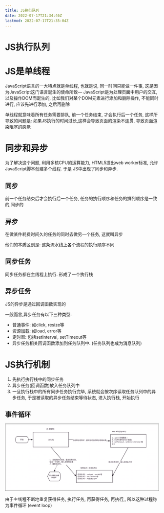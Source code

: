 ```yaml
---
title: JS执行队列
date: 2022-07-17T21:34:46Z
lastmod: 2022-07-17T21:35:04Z
---
```


# JS执行队列

# JS是单线程

JavaScript语言的一大特点就是单线程, 也就是说, 同一时间只能做一件事, 这是因为JavaScript这门语言诞生的使命所致— JavaScript是为处理页面中用户的交互, 以及操作DOM而诞生的, 比如我们对某个DOM元素进行添加和删除操作, 不能同时进行, 应该先进行添加, 之后再删除

单线程就意味着所有任务需要排队, 前一个任务结束, 才会执行后一个任务, 这样所导致的问题是: 如果JS执行的时间过长,这样会导致页面的渲染不连贯, 导致页面渲染阻塞的感觉

# 同步和异步

为了解决这个问题, 利用多核CPU的运算能力, HTML5提出web worker标准, 允许JavaScript脚本创建多个线程. 于是 JS中出现了同步和异步.

## 同步

前一个任务结束后才会执行后一个任务, 任务的执行顺序和任务的排列顺序是一致的,同步的

## 异步

在做某件耗费时间久的任务的同时去做另一个任务, 这就叫异步

他们的本质区别是: 这条流水线上各个流程的执行顺序不同

## 同步任务

同步任务都在主线程上执行. 形成了一个执行栈

## 异步任务

JS的异步是通过回调函数实现的

一般而言,异步任务有以下三种类型:

* 普通事件: 如click, resize等
* 资源加载: 如load, error等
* 定时器: 包括setInterval, setTimeout等
* 异步任务相关回调函数添加到任务队列中. (任务队列也成为消息队列)

# JS执行机制

1. 先执行执行栈中的同步任务
2. 异步任务(回调函数)放入任务队列中
3. 一旦执行栈中的所有同步任务执行完毕, 系统就会按次序读取任务队列中的异步任务, 于是被读取的异步任务结束等待状态, 进入执行栈, 开始执行

## 事件循环

![Snipaste_2022-07-17_21-35-01.png](assets/Snipaste_2022-07-17_21-35-01-20220717213504-htgrxse.png)

由于主线程不断地重复获得任务, 执行任务, 再获得任务, 再执行,, 所以这种过程称为事件循环 (event loop)
